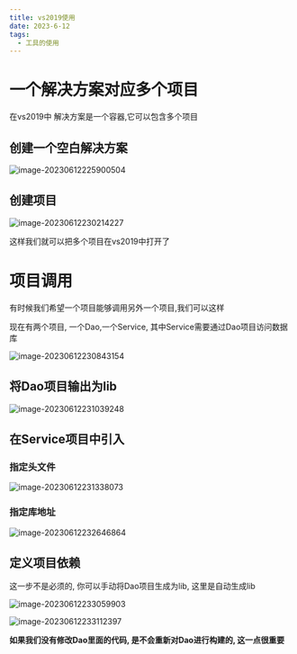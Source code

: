 ```yaml
---
title: vs2019使用
date: 2023-6-12
tags:
  - 工具的使用
---
```


# 一个解决方案对应多个项目

在vs2019中 解决方案是一个容器,它可以包含多个项目

## 创建一个空白解决方案

![image-20230612225900504](../../img/vs2019使用assets/image-20230612225900504.png)

## 创建项目

![image-20230612230214227](../../img/vs2019使用assets/image-20230612230214227.png)

这样我们就可以把多个项目在vs2019中打开了

# 项目调用

有时候我们希望一个项目能够调用另外一个项目,我们可以这样

现在有两个项目, 一个Dao,一个Service,  其中Service需要通过Dao项目访问数据库

![image-20230612230843154](../../img/vs2019使用assets/image-20230612230843154.png)

## 将Dao项目输出为lib

![image-20230612231039248](../../img/vs2019使用assets/image-20230612231039248.png)

## 在Service项目中引入

### 指定头文件

![image-20230612231338073](../../img/vs2019使用assets/image-20230612231338073.png)

### 指定库地址

![image-20230612232646864](../../img/vs2019使用assets/image-20230612232646864.png)

## 定义项目依赖

这一步不是必须的,  你可以手动将Dao项目生成为lib,  这里是自动生成lib

![image-20230612233059903](../../img/vs2019使用assets/image-20230612233059903.png)

![image-20230612233112397](../../img/vs2019使用assets/image-20230612233112397.png)

**如果我们没有修改Dao里面的代码,  是不会重新对Dao进行构建的, 这一点很重要**